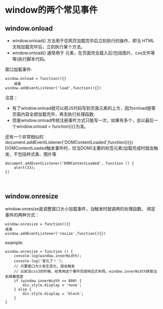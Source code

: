 # window的两个常见事件

## window.onload
- window.onload() 方法用于在网页加载完毕后立刻执行的操作，即当 HTML 文档加载完毕后，立刻执行某个方法。
- window.onload() 通常用于 <body> 元素，在页面完全载入后(包括图片、css文件等等)执行脚本代码。

窗口加载事件:
```
window.onload = function(){} 
    或者 
window.addEventListener('load',function(){})
```
注意：
- 有了window.onload就可以把JS代码写到页面元素的上方，因为onload是等页面内容全部加载完毕，再去执行处理函数;
- 但是window.onload传统注册事件方式只能写一次，如果有多个，会以最后一个window.onload = function(){}为准。
  

还有一个非常相似的 document.addEventListener('DOMContentLoaded',function(){})   DOMContentLoaded触发事件时，仅当DOM(主要的标签元素)加载完成时就会触发，不包括样式表、图片等
```
document.addEventListener('DOMContentLoaded', function () {
    alert(33);
})

```

<br>

## window.onresize
window.onresize是调整窗口大小加载事件，当触发时就调用的处理函数。
绑定事件的两种方式：
```
window.onresize = function(){} 
或者
window.addEventListener('resize',function(){})
```
    
example:
```
window.onresize = function () {
    console.log(window.innerWidth);
    console.log('变化了！');
    // 只要窗口大小发生变化，就会触发
    // 以前没css3的时候，经常用这个事件完成响应式布局。window.innerWidth获取当前屏幕宽度
    if (window.innerWidth <= 800) {
        div.style.display = 'none';
    } else {
        div.style.display = 'block';
    }
}
```
          